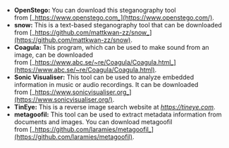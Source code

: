 - **OpenStego:** You can download this steganography tool from [_https://www.openstego.com_](https://www.openstego.com/).
- **snow:** This is a text-based steganography tool that can be downloaded from [_https://github.com/mattkwan-zz/snow_](https://github.com/mattkwan-zz/snow).
- **Coagula:** This program, which can be used to make sound from an image, can be downloaded from [_https://www.abc.se/~re/Coagula/Coagula.html_](https://www.abc.se/~re/Coagula/Coagula.html).
- **Sonic Visualiser:** This tool can be used to analyze embedded information in music or audio recordings. It can be downloaded from [_https://www.sonicvisualiser.org_](https://www.sonicvisualiser.org/).
- **TinEye:** This is a reverse image search website at [_https://tineye.com_](https://tineye.com/).
- **metagoofil:** This tool can be used to extract metadata information from documents and images. You can download metagoofil from [_https://github.com/laramies/metagoofil_](https://github.com/laramies/metagoofil).